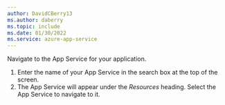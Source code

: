 ```yaml
---
author: DavidCBerry13
ms.author: daberry
ms.topic: include
ms.date: 01/30/2022
ms.service: azure-app-service
---
```

Navigate to the App Service for your application.

1. Enter the name of your App Service in the search box at the top of the screen.
1. The App Service will appear under the *Resources* heading.  Select the App Service to navigate to it.